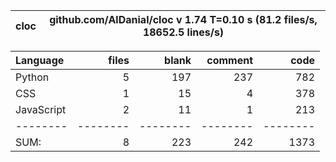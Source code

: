 cloc|github.com/AlDanial/cloc v 1.74  T=0.10 s (81.2 files/s, 18652.5 lines/s)
--- | ---

Language|files|blank|comment|code
:-------|-------:|-------:|-------:|-------:
Python|5|197|237|782
CSS|1|15|4|378
JavaScript|2|11|1|213
--------|--------|--------|--------|--------
SUM:|8|223|242|1373
